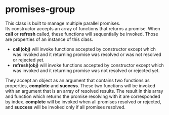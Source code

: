 # promises-group
This class is built to manage multiple parallel promises.   
Its constructor accepts an array of functions that returns a promise. When **call** or **refresh** called, these functions will sequentially be invoked. Those are properties of an instance of this class.
- **call(obj)** will invoke functions accepted by constructor except which was invoked and it returning promise was resolved or was not resolved or rejected yet.
- **refresh(obj)** will invoke functions accepted by constructor except which was invoked and it returning promise was not resolved or rejected yet.

They accept an object as an argument that contains two functions as properties, **complete** and **success**. These two functions will be invoked with an argument that is an array of resolved results. The result in this array and function which returns the promise resolving with it are corresponded by index. **complete** will be invoked when all promises resolved or rejected, and **success** will be invoked only if all promises resolved.
